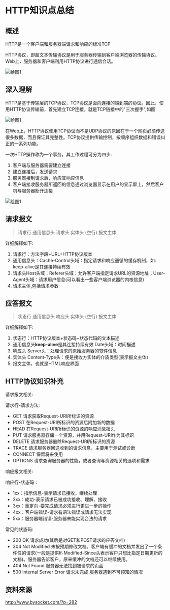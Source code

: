 # HTTP知识点总结

## 概述

HTTP是一个客户端和服务器端请求和响应的标准TCP

HTTP协议，即超文本传输协议是用于服务器传输到客户端浏览器的传输协议。Web上，服务器和客户端利用HTTP协议进行通信会话。

![绘图1](http://www.bysocket.com/wp-content/uploads/2015/05/1_thumb1.png)



## 深入理解

HTTP是基于传输层的TCP协议，TCP协议是面向连接的端到端的协议。因此，使用HTTP协议传输前，首先建立TCP连接，就是TCP链接中的"三次握手",如图:

![绘图1](http://www.bysocket.com/wp-content/uploads/2015/05/1_thumb2.png)

在Web上，HTTP协议使用TCP协议而不是UDP协议的原因在于一个网页必须传送很多数据，而且保证其完整性。TCP协议提供传输控制，按顺序组织数据和错误纠正的一系列功能。

一次HTTP操作称为一个事务，其工作过程可分为四步:

1. 客户端与服务器需要建立连接
2. 建立连接后，发送请求
3. 服务器接到请求后，响应其响应信息
4. 客户端接收服务器所返回的信息通过浏览器显示在用户的显示屏上，然后客户机与服务器断开连接

![绘图1](http://www.bysocket.com/wp-content/uploads/2015/05/1_thumb3.png)





## 请求报文

> 请求行 通用信息头 请求头 实体头 (空行) 报文主体

详细解释如下:

1. 请求行：方法字段+URL+HTTP协议版本
2. 通用信息头：Cache-Control头域：指定请求和响应遵循的缓存机制，如: keep-alive是其连接持续有效
3. 请求头Host头域：Referer头域：允许客户端指定请求URL的资源地址；User-Agent头域：请求用户信息(可以看出一些客户端浏览器的内核信息)
4. 请求主体,包括请求参数



## 应答报文

> 状态行 通用信息头 响应头 实体头 (空行) 报文主体

详细解释如下:

1. 状态行：HTTP协议版本+状态码+状态代码的文本描述
2. 通用信息头**keep-alive**是其连接持续有效 Date头域：时间描述
3. 响应头  Server头：处理请求的原始服务器的软件信息
4. 实体头 Content-Type头：便是接收方实体的介质类型(表示报文主体)
5. 报文主体，也就是HTML响应界面 



## HTTP协议知识补充

请求报文相关:

请求行-请求方法:

+ GET	 请求获取Request-URI所标识的资源
+ POST 在Request-URI所标识的资源后附加新的数据
+ HEAD 在Request-URI所标识的资源的响应消息报头
+ PUT  请求服务器存储一个资源，并用Request-URI作为其标识
+ DELETE  请求服务器删除Request-URI所标识的资源
+ TRACE  请求服务器回送收到的请求信息，主要用于测试或诊断
+ CONNECT  保留将来使用
+ OPTIONS 请求查询服务器的性能，或者查询与资源相关的选项和需求



响应报文相关:

响应行-状态码：

+ 1xx：指示信息-表示请求已接收，继续处理
+ 2xx：成功-表示请求已被成功接收、理解、接收
+ 3xx：重定向-要完成请求必须进行更进一步的操作
+ 4xx：客户端错误-请求有语法错误或请求无法实现
+ 5xx：服务器端错误-服务器未能实现合法的请求

常见的状态码:

+ 200 OK 请求成功(其后是对GET和POST请求的应答文档)
+ 304 Not Modified 未按预期修改文档。客户端有缓冲的文档并发出了一个条件性的请求(一般是提供If-Modified-Since头表示客户只想比指定日期更新的文档)。服务器告诉客户，原来缓冲的文档还可以继续使用。
+ 404 Not Found 服务器无法找到被请求的页面
+ 500 Internal Server Error 请求未完成  服务器遇到不可预知的情况



## 资料来源

http://www.bysocket.com/?p=282